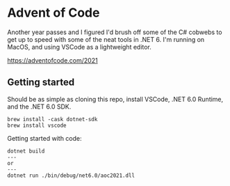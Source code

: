 # Advent of Code

Another year passes and I figured I'd brush off some of the C# cobwebs to get up to speed with some of the neat tools in .NET 6.  I'm running on MacOS, and using VSCode as a lightweight editor.

https://adventofcode.com/2021

## Getting started
Should be as simple as cloning this repo, install VSCode, .NET 6.0 Runtime, and the .NET 6.0 SDK.
```
brew install -cask dotnet-sdk
brew install vscode
```

Getting started with code:

```
dotnet build
---
or
---
dotnet run ./bin/debug/net6.0/aoc2021.dll     
```

